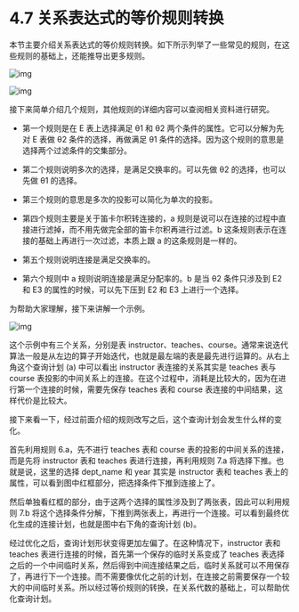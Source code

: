 # 4.7 关系表达式的等价规则转换

本节主要介绍关系表达式的等价规则转换。如下所示列举了一些常见的规则，在这些规则的基础上，还能推导出更多规则。

![img](https://obbusiness-private.oss-cn-shanghai.aliyuncs.com/doc/img/kernel-quickstart/V1.0.0/zh-CN/4.sql-engine/9.equivalence-rule-conversion-01.png)

![img](https://obbusiness-private.oss-cn-shanghai.aliyuncs.com/doc/img/kernel-quickstart/V1.0.0/zh-CN/4.sql-engine/9.equivalence-rule-conversion-02.png)

接下来简单介绍几个规则，其他规则的详细内容可以查阅相关资料进行研究。

- 第一个规则是在 E 表上选择满足 θ1 和 θ2 两个条件的属性。它可以分解为先对 E 表做 θ2 条件的选择，再做满足 θ1 条件的选择。因为这个规则的意思是选择两个过滤条件的交集部分。

- 第二个规则说明多次的选择，是满足交换率的。可以先做 θ2 的选择，也可以先做 θ1 的选择。

- 第三个规则的意思是多次的投影可以简化为单次的投影。

- 第四个规则主要是关于笛卡尔积转连接的，a 规则是说可以在连接的过程中直接进行滤掉，而不用先做完全部的笛卡尔积再进行过滤。b 这条规则表示在连接的基础上再进行一次过滤，本质上跟 a 的这条规则是一样的。

- 第五个规则说明连接是满足交换率的。

- 第六个规则中 a 规则说明连接是满足分配率的。b 是当 θ2 条件只涉及到 E2 和 E3 的属性的时候，可以先下压到 E2 和 E3 上进行一个选择。

为帮助大家理解，接下来讲解一个示例。

![img](https://obbusiness-private.oss-cn-shanghai.aliyuncs.com/doc/img/kernel-quickstart/V1.0.0/zh-CN/4.sql-engine/9.equivalence-rule-conversion-03.png)

这个示例中有三个关系，分别是表 instructor、teaches、course。通常来说迭代算法一般是从左边的算子开始迭代，也就是最左端的表是最先进行运算的。从右上角这个查询计划 (a) 中可以看出 instructor 表连接的关系其实是 teaches 表与 course 表投影的中间关系上的连接。在这个过程中，消耗是比较大的，因为在进行第一个连接的时候，需要先保存 teaches 表和 course 表连接的中间结果，这样代价是比较大。

接下来看一下，经过前面介绍的规则改写之后，这个查询计划会发生什么样的变化。

首先利用规则 6.a，先不进行 teaches 表和 course 表的投影的中间关系的连接，而是先将 instructor 表和 teaches 表进行连接，再利用规则 7.a 将选择下推。也就是说，这里的选择 dept_name 和 year 其实是 instructor 表和 teaches 表上的属性，可以看到图中红框部分，把选择条件下推到连接上了。

然后单独看红框的部分，由于这两个选择的属性涉及到了两张表，因此可以利用规则 7.b 将这个选择条件分解，下推到两张表上，再进行一个连接。可以看到最终优化生成的连接计划，也就是图中右下角的查询计划 (b)。

经过优化之后，查询计划形状变得更加左偏了。在这种情况下，instructor 表和 teaches 表进行连接的时候，首先第一个保存的临时关系变成了 teaches 表选择之后的一个中间临时关系，然后得到中间连接结果之后，临时关系就可以不用保存了，再进行下一个连接。而不需要像优化之前的计划，在连接之前需要保存一个较大的中间临时关系。所以经过等价规则的转换，在关系代数的基础上，可以帮助优化查询计划。
